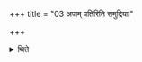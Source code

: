 +++
title = "03 अपाम् पतिरिति समुद्रियाः"

+++

<details><summary>थिते</summary>

अपां पतिरिति समुद्रियाः सैन्धवीर्वा यो वान्यः पुन्नदः स्यात् ३
</details>
